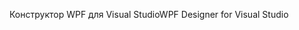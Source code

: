 <span data-ttu-id="a4ad3-101">Конструктор WPF для Visual Studio</span><span class="sxs-lookup"><span data-stu-id="a4ad3-101">WPF Designer for Visual Studio</span></span>